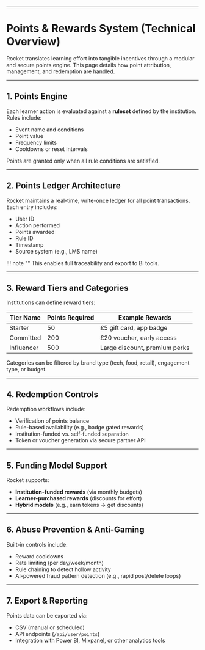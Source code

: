 
---

# Points & Rewards System (Technical Overview)

Rocket translates learning effort into tangible incentives through a modular and secure points engine. This page details how point attribution, management, and redemption are handled.

---

## 1. Points Engine

Each learner action is evaluated against a **ruleset** defined by the institution. Rules include:

- Event name and conditions
- Point value
- Frequency limits
- Cooldowns or reset intervals

Points are granted only when all rule conditions are satisfied.

---

## 2. Points Ledger Architecture

Rocket maintains a real-time, write-once ledger for all point transactions. Each entry includes:

- User ID
- Action performed
- Points awarded
- Rule ID
- Timestamp
- Source system (e.g., LMS name)

!!! note ""
This enables full traceability and export to BI tools.

---

## 3. Reward Tiers and Categories

Institutions can define reward tiers:

| Tier Name     | Points Required | Example Rewards                 |
|---------------|------------------|---------------------------------|
| Starter       | 50               | £5 gift card, app badge         |
| Committed     | 200              | £20 voucher, early access       |
| Influencer    | 500              | Large discount, premium perks   |

Categories can be filtered by brand type (tech, food, retail), engagement type, or budget.

---

## 4. Redemption Controls

Redemption workflows include:

- Verification of points balance
- Rule-based availability (e.g., badge gated rewards)
- Institution-funded vs. self-funded separation
- Token or voucher generation via secure partner API

---

## 5. Funding Model Support

Rocket supports:

- **Institution-funded rewards** (via monthly budgets)
- **Learner-purchased rewards** (discounts for effort)
- **Hybrid models** (e.g., earn tokens → get discounts)

---

## 6. Abuse Prevention & Anti-Gaming

Built-in controls include:

- Reward cooldowns
- Rate limiting (per day/week/month)
- Rule chaining to detect hollow activity
- AI-powered fraud pattern detection (e.g., rapid post/delete loops)

---

## 7. Export & Reporting

Points data can be exported via:

- CSV (manual or scheduled)
- API endpoints (`/api/user/points`)
- Integration with Power BI, Mixpanel, or other analytics tools
